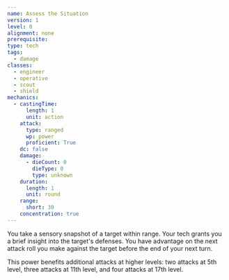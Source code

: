 ```yaml
---
name: Assess the Situation
version: 1
level: 0
alignment: none
prerequisite: 
type: tech
tags:
  - damage
classes:
  - engineer
  - operative
  - scout
  - shield
mechanics:
  - castingTime:
      length: 1
      unit: action
    attack:
      type: ranged
      wp: power
      proficient: True
    dc: false
    damage:
      - dieCount: 0
        dieType: 0
        type: unknown
    duration:
      length: 1
      unit: round
    range:
      short: 30
    concentration: true
---
```

You take a sensory snapshot of a target within range. Your tech grants you a brief insight into the target's defenses. You have advantage on the next attack roll you make against the target before the end of your next turn.

This power benefits additional attacks at higher levels: two attacks at 5th level, three attacks at 11th level, and four attacks at 17th level.
    